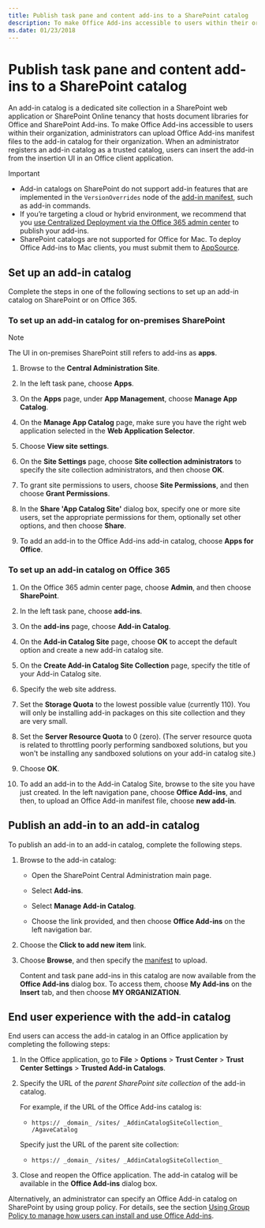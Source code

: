 ```yaml
---
title: Publish task pane and content add-ins to a SharePoint catalog
description: To make Office Add-ins accessible to users within their organization, administrators can upload Office Add-ins manifest files to the add-in catalog for their organization.
ms.date: 01/23/2018
---
```


# Publish task pane and content add-ins to a SharePoint catalog

An add-in catalog is a dedicated site collection in a SharePoint web application or SharePoint Online tenancy that hosts document libraries for Office and SharePoint Add-ins. To make Office Add-ins accessible to users within their organization, administrators can upload Office Add-ins manifest files to the add-in catalog for their organization. When an administrator registers an add-in catalog as a trusted catalog, users can insert the add-in from the insertion UI in an Office client application.

> [!IMPORTANT]
> - Add-in catalogs on SharePoint do not support add-in features that are implemented in the `VersionOverrides` node of the [add-in manifest](../develop/add-in-manifests.md), such as add-in commands.
> - If you’re targeting a cloud or hybrid environment, we recommend that you [use Centralized Deployment via the Office 365 admin center](../publish/centralized-deployment.md) to publish your add-ins.
> - SharePoint catalogs are not supported for Office for Mac. To deploy Office Add-ins to Mac clients, you must submit them to [AppSource](https://docs.microsoft.com/office/dev/store/submit-to-the-office-store).   

## Set up an add-in catalog

Complete the steps in one of the following sections to set up an add-in catalog on SharePoint or on Office 365.

### To set up an add-in catalog for on-premises SharePoint

> [!NOTE]
> The UI in on-premises SharePoint still refers to add-ins as **apps**.

1. Browse to the  **Central Administration Site**.
    
2. In the left task pane, choose  **Apps**.
    
3. On the  **Apps** page, under **App Management**, choose  **Manage App Catalog**.
    
4. On the  **Manage App Catalog** page, make sure you have the right web application selected in the **Web Application Selector**.
    
5. Choose  **View site settings**.
    
6. On the  **Site Settings** page, choose **Site collection administrators** to specify the site collection administrators, and then choose **OK**.
    
7. To grant site permissions to users, choose  **Site Permissions**, and then choose  **Grant Permissions**.
    
8. In the  **Share 'App Catalog Site'** dialog box, specify one or more site users, set the appropriate permissions for them, optionally set other options, and then choose **Share**.
    
9. To add an add-in to the Office Add-ins add-in catalog, choose **Apps for Office**.

### To set up an add-in catalog on Office 365

1. On the Office 365 admin center page, choose  **Admin**, and then choose  **SharePoint**.
    
2. In the left task pane, choose  **add-ins**.
    
3. On the  **add-ins** page, choose **Add-in Catalog**.
    
4. On the  **Add-in Catalog Site** page, choose **OK** to accept the default option and create a new add-in catalog site.
    
5. On the  **Create Add-in Catalog Site Collection** page, specify the title of your Add-in Catalog site.
    
6. Specify the web site address.
    
7. Set the  **Storage Quota** to the lowest possible value (currently 110). You will only be installing add-in packages on this site collection and they are very small.
    
8. Set the  **Server Resource Quota** to 0 (zero). (The server resource quota is related to throttling poorly performing sandboxed solutions, but you won't be installing any sandboxed solutions on your add-in catalog site.)
    
9. Choose  **OK**.
    
10. To add an add-in to the Add-in Catalog Site, browse to the site you have just created. In the left navigation pane, choose  **Office Add-ins**, and then, to upload an Office Add-in manifest file, choose  **new add-in**.

## Publish an add-in to an add-in catalog

To publish an add-in to an add-in catalog, complete the following steps.

1. Browse to the add-in catalog:

	- Open the SharePoint Central Administration main page.
	
	- Select  **Add-ins**.
	
	- Select  **Manage Add-in Catalog**.
	
	- Choose the link provided, and then choose  **Office Add-ins** on the left navigation bar.
    
2. Choose the  **Click to add new item** link.
    
3. Choose  **Browse**, and then specify the [manifest](../develop/add-in-manifests.md) to upload.
    
    Content and task pane add-ins in this catalog are now available from the  **Office Add-ins** dialog box. To access them, choose **My Add-ins** on the **Insert** tab, and then choose **MY ORGANIZATION**.

## End user experience with the add-in catalog

End users can access the add-in catalog in an Office application by completing the following steps:

1. In the Office application, go to  **File** > **Options** > **Trust Center** > **Trust Center Settings** > **Trusted Add-in Catalogs**.
    
2. Specify the URL of the  _parent SharePoint site collection_ of the add-in catalog. 
    
    For example, if the URL of the Office Add-ins catalog is:
    
    - `https:// _domain_ /sites/ _AddinCatalogSiteCollection_ /AgaveCatalog`
    
    Specify just the URL of the parent site collection:
    
    - `https:// _domain_ /sites/ _AddinCatalogSiteCollection_`
    
3. Close and reopen the Office application. The add-in catalog will be available in the **Office Add-ins** dialog box.

Alternatively, an administrator can specify an Office Add-in catalog on SharePoint by using group policy. For details, see the section [Using Group Policy to manage how users can install and use Office Add-ins](https://docs.microsoft.com/previous-versions/office/office-2013-resource-kit/jj219429(v=office.15)#using-group-policy-to-manage-how-users-can-install-and-use-apps-for-office).
